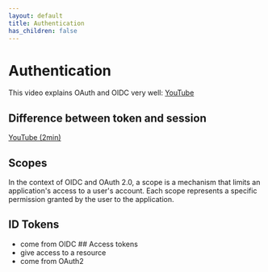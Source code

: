 ```yaml
---
layout: default
title: Authentication
has_children: false
---
```


# Authentication

This video explains OAuth and OIDC very well: [YouTube](https://www.youtube.com/watch?v=996OiexHze0)

## Difference between token and session

[YouTube (2min)](https://www.youtube.com/watch?v=UBUNrFtufWo)

## Scopes

In the context of OIDC and OAuth 2.0, a scope is a mechanism that limits an
application's access to a user's account. Each scope represents a specific
permission granted by the user to the application.

## ID Tokens

* come from OIDC ## Access tokens
* give access to a resource
* come from OAuth2
